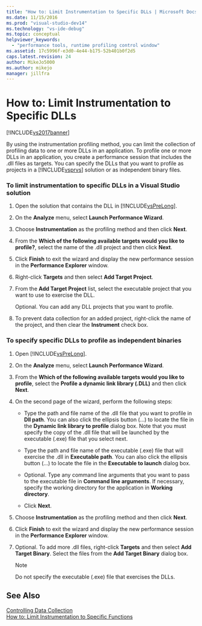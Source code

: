 ```yaml
---
title: "How to: Limit Instrumentation to Specific DLLs | Microsoft Docs"
ms.date: 11/15/2016
ms.prod: "visual-studio-dev14"
ms.technology: "vs-ide-debug"
ms.topic: conceptual
helpviewer_keywords: 
  - "performance tools, runtime profiling control window"
ms.assetid: 17c5996f-e3d0-4e44-b175-52b401b0f2d5
caps.latest.revision: 24
author: MikeJo5000
ms.author: mikejo
manager: jillfra
---
```

# How to: Limit Instrumentation to Specific DLLs
[!INCLUDE[vs2017banner](../includes/vs2017banner.md)]

By using the instrumentation profiling method, you can limit the collection of profiling data to one or more DLLs in an application. To profile one or more DLLs in an application, you create a performance session that includes the .dll files as targets. You can specify the DLLs that you want to profile as projects in a [!INCLUDE[vsprvs](../includes/vsprvs-md.md)] solution or as independent binary files.  
  
### To limit instrumentation to specific DLLs in a Visual Studio solution  
  
1. Open the solution that contains the DLL in [!INCLUDE[vsPreLong](../includes/vsprelong-md.md)].  
  
2. On the **Analyze** menu, select **Launch Performance Wizard**.  
  
3. Choose **Instrumentation** as the profiling method and then click **Next**.  
  
4. From the **Which of the following available targets would you like to profile?**, select the name of the .dll project and then click **Next**.  
  
5. Click **Finish** to exit the wizard and display the new performance session in the **Performance Explorer** window.  
  
6. Right-click **Targets** and then select **Add Target Project**.  
  
7. From the **Add Target Project** list, select the executable project that you want to use to exercise the DLL.  
  
     Optional. You can add any DLL projects that you want to profile.  
  
8. To prevent data collection for an added project, right-click the name of the project, and then clear the **Instrument** check box.  
  
### To specify specific DLLs to profile as independent binaries  
  
1. Open [!INCLUDE[vsPreLong](../includes/vsprelong-md.md)].  
  
2. On the **Analyze** menu, select **Launch Performance Wizard**.  
  
3. From the **Which of the following available targets would you like to profile**, select the **Profile a dynamic link library (.DLL)** and then click **Next**.  
  
4. On the second page of the wizard, perform the following steps:  
  
    - Type the path and file name of the .dll file that you want to profile in **Dll path**. You can also click the ellipsis button (...) to locate the file in the **Dynamic link library to profile** dialog box. Note that you must specify the copy of the .dll file that will be launched by the executable (.exe) file that you select next.  
  
    - Type the path and file name of the executable (.exe) file that will exercise the .dll in **Executable path**. You can also click the ellipsis button (...) to locate the file in the **Executable to launch** dialog box.  
  
    - Optional. Type any command line arguments that you want to pass to the executable file in **Command line arguments**. If necessary, specify the working directory for the application in **Working directory**.  
  
    - Click **Next**.  
  
5. Choose **Instrumentation** as the profiling method and then click **Next**.  
  
6. Click **Finish** to exit the wizard and display the new performance session in the **Performance Explorer** window.  
  
7. Optional. To add more .dll files, right-click **Targets** and then select **Add Target Binary**. Select the files from the **Add Target Binary** dialog box.  
  
    > [!NOTE]
    > Do not specify the executable (.exe) file that exercises the DLLs.  
  
## See Also  
 [Controlling Data Collection](../profiling/controlling-data-collection.md)   
 [How to: Limit Instrumentation to Specific Functions](../profiling/how-to-limit-instrumentation-to-specific-functions.md)
